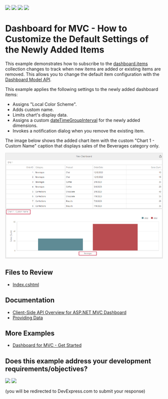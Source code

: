 <!-- default badges list -->
![](https://img.shields.io/endpoint?url=https://codecentral.devexpress.com/api/v1/VersionRange/575863040/24.2.1%2B)
[![](https://img.shields.io/badge/Open_in_DevExpress_Support_Center-FF7200?style=flat-square&logo=DevExpress&logoColor=white)](https://supportcenter.devexpress.com/ticket/details/T1132675)
[![](https://img.shields.io/badge/📖_How_to_use_DevExpress_Examples-e9f6fc?style=flat-square)](https://docs.devexpress.com/GeneralInformation/403183)
[![](https://img.shields.io/badge/💬_Leave_Feedback-feecdd?style=flat-square)](#does-this-example-address-your-development-requirementsobjectives)
<!-- default badges end -->
# Dashboard for MVC - How to Customize the Default Settings of the Newly Added Items

This example demonstrates how to subscribe to the [dashboard.items](https://docs.devexpress.com/Dashboard/js-DevExpress.Dashboard.Model.Dashboard#js_devexpress_dashboard_model_dashboard_items) collection changes to track when new items are added or existing items are removed. This allows you to change the default item configuration with the [Dashboard Model API](https://docs.devexpress.com/Dashboard/402482/web-dashboard/ui-elements-and-customization/dashboard-model).

This example applies the following settings to the newly added dashboard items:

* Assigns "Local Color Scheme".
* Adds custom name.
* Limits chart's display data.
* Assigns a custom [dateTimeGroupInterval](https://docs.devexpress.com/Dashboard/js-DevExpress.Dashboard.Model.Dimension#js_devexpress_dashboard_model_dimension_datetimegroupinterval) for the newly added dimensions.
* Invokes a notification dialog when you remove the existing item.

The image below shows the added chart item with the custom "Chart 1 - Custom Name" caption that displays sales of the Beverages category only.

![Dashboard](images/dashboard.png)

## Files to Review

* [Index.cshtml](./CS/Views//Home/Index.cshtml)

## Documentation

- [Client-Side API Overview for ASP.NET MVC Dashboard](https://docs.devexpress.com/Dashboard/16796/web-dashboard/aspnet-mvc-dashboard-extension/client-side-api-overview)
- [Providing Data](https://docs.devexpress.com/Dashboard/117297/web-dashboard/create-dashboards-on-the-web/dashboard-item-settings/grid/providing-data)

## More Examples

- [Dashboard for MVC - Get Started](https://github.com/DevExpress-Examples/web-dashboard-asp-net-mvc-application)
<!-- feedback -->
## Does this example address your development requirements/objectives?

[<img src="https://www.devexpress.com/support/examples/i/yes-button.svg"/>](https://www.devexpress.com/support/examples/survey.xml?utm_source=github&utm_campaign=mvc-dashboard-default-item-settings&~~~was_helpful=yes) [<img src="https://www.devexpress.com/support/examples/i/no-button.svg"/>](https://www.devexpress.com/support/examples/survey.xml?utm_source=github&utm_campaign=mvc-dashboard-default-item-settings&~~~was_helpful=no)

(you will be redirected to DevExpress.com to submit your response)
<!-- feedback end -->
